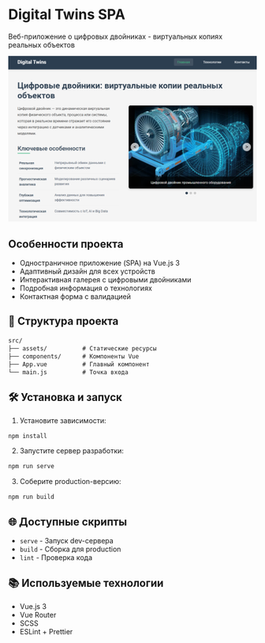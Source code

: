 # Digital Twins SPA

Веб-приложение о цифровых двойниках - виртуальных копиях реальных объектов

![Preview](public/screen.jpg)

## Особенности проекта
- Одностраничное приложение (SPA) на Vue.js 3
- Адаптивный дизайн для всех устройств
- Интерактивная галерея с цифровыми двойниками
- Подробная информация о технологиях
- Контактная форма с валидацией

## 📂 Структура проекта
```
src/
├── assets/          # Статические ресурсы
├── components/      # Компоненты Vue
├── App.vue          # Главный компонент
└── main.js          # Точка входа
```

## 🛠 Установка и запуск

1. Установите зависимости:
```bash
npm install
```

2. Запустите сервер разработки:
```bash
npm run serve
```

3. Соберите production-версию:
```bash
npm run build
```

## 🌐 Доступные скрипты
- `serve` - Запуск dev-сервера
- `build` - Сборка для production
- `lint` - Проверка кода

## 📚 Используемые технологии
- Vue.js 3
- Vue Router
- SCSS
- ESLint + Prettier